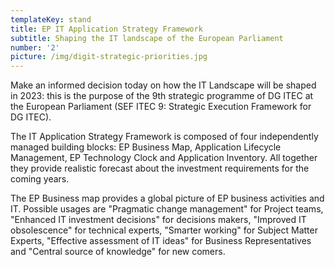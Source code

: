 ```yaml
---
templateKey: stand
title: EP IT Application Strategy Framework
subtitle: Shaping the IT landscape of the European Parliament
number: '2'
picture: /img/digit-strategic-priorities.jpg
---
```

Make an informed decision today on how the IT Landscape will be shaped in 2023: this is the purpose of the 9th strategic programme of DG ITEC at the European Parliament (SEF ITEC 9: Strategic Execution Framework for DG ITEC).

The IT Application Strategy Framework is composed of four independently managed building blocks: EP Business Map, Application Lifecycle Management, EP Technology Clock and Application Inventory. All together they provide realistic forecast about the investment requirements for the coming years. 

The EP Business map provides a global picture of EP business activities and IT. Possible usages are "Pragmatic change management" for Project teams, "Enhanced IT investment decisions" for decisions makers, "Improved IT obsolescence" for technical experts, "Smarter working" for Subject Matter Experts, "Effective assessment of IT ideas" for Business Representatives and "Central source of knowledge" for new comers.

